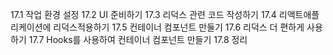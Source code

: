 17.1 작업 환경 설정
17.2 UI 준비하기
17.3 리덕스 관련 코드 작성하기
17.4 리액트애플리케이션에 리덕스적용하기
17.5 컨테이너 컴포넌트 만둘기
17.6 리덕스 더 편하게 사용하기
17.7 Hooks를 사용하여 컨테이너 컴포넌트 만들기 17.8 정리